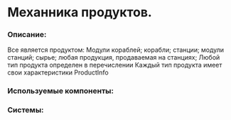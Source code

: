 ﻿# Механника продуктов.

### Описание:
Все является продуктом:
Модули кораблей; корабли; станции; модули станций; сырье; любая продукция, продаваемая на станциях;
Любой тип продукта определен в перечислении
Каждый тип продукта имеет свои характеристики ProductInfo

### Используемые компоненты:


### Системы:
